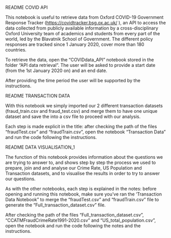 README COVID API

This notebook is useful to retrieve data from Oxford COVID-19 Government Response Tracker
(https://covidtracker.bsg.ox.ac.uk/ ), an API to access the data collected from publicly available information by a cross-disciplinary Oxford University team of academics and students from every part of the world, led by the Blavatnik School of Government. The different policy responses are tracked since 1 January 2020, cover more than 180 countries.

To retrieve the data, open the “COVIDdata_API” notebook stored in the folder “API data retrieval”.
The user will be asked to provide a start date (from the 1st January 2020 on) and an end date.

After providing the time period the user will be supported by the instructions.

README TRANSACTION DATA

With this notebook we simply imported our 2 different transaction datasets (fraud_train.csv and fraud_test.csv) and merge them to have one unique dataset and save the into a csv file to proceed with our analysis.

Each step is made explicit in the title: after checking the path of the files “fraudTest.csv” and “fraudTrain.csv”, open the notebook “Transaction Data” and run the code following the instructions.

README DATA VISUALISATION_1

The function of this notebook provides information about the questions we are trying to answer to, and shows step by step the process we used to prepare, join and and analyse our Crime Rate, US Population and Transaction datasets, and to visualise the results in order to try to answer our questions. 

As with the other notebooks, each step is explained in the notes: before opening and running this notebook, make sure you’ve ran the ‘Transaction Data Notebook” to merge the “fraudTest.csv” and “fraudTrain.csv” file to generate the “Full_transaction_dataset.csv” file.

After checking the path of the files “Full_transaction_dataset.csv”, “CCATMFraudCrimeRate1991-2020.csv” and “US_total_population.csv”, open the notebook and run the code following the notes and the instructions.

